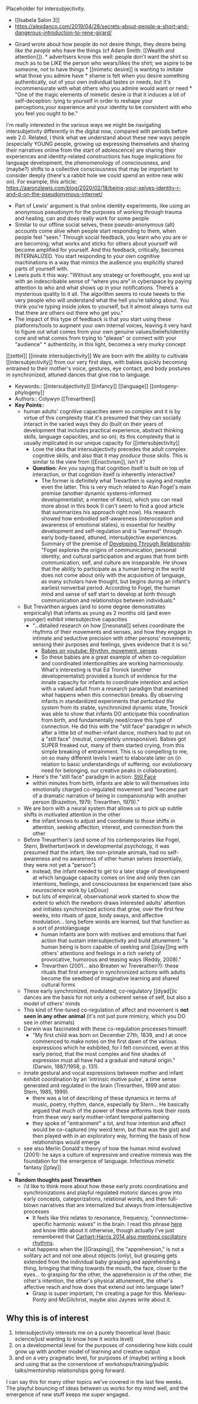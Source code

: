 Placeholder for intersubjectivity.

- [[Isabela Salon 3]]
- https://alexdanco.com/2019/04/28/secrets-about-people-a-short-and-dangerous-introduction-to-rene-girard/
* Girard wrote about how people do not desire _things_, they desire being _like the people_ who have the things
(cf Adam Smith: [[Wealth and attention]]).
        * advertisers know this well: people don't want the shirt so much as to be LIKE the person who wears/likes the shirt; we aspire to be someone, not to have things
        * [[mimetic desire]] is wanting to imitate what those you admire have
        * shame is felt when you desire something authentically, out of your own individual tastes or needs, but it's incommensurate with what others who you admire would want or need
        * "One of the tragic elements of mimetic desire is that it induces a lot of self-deception: lying to yourself in order to reshape your perceptions,your experience and your identity to be consistent with who you feel you ought to be."

I'm really interested in the various ways we might be navigating intersubjetivity differently in the digital now, compared with periods before web 2.0. Related, I think what we understand about these new ways people (especially YOUNG people, growing up expressing themselves and sharing their narratives online from the start of adolescence) are sharing their experiences and identity-related constructions has huge implications for language development, the phenomenology of consciousness, and (maybe?) shifts to a collective consciousness that may be important to consider deeply (there's a rabbit hole we could spend an entire new wiki on). For example, this article: https://aaronzlewis.com/blog/2020/02/18/being-your-selves-identity-r-and-d-on-the-pseudonymous-internet/
* Part of Lewis' argument is that online identity experiments, like using an anonymous pseudonym for the purposes of working through trauma and healing, can and does really work for some people
* Similar to our offline social selves, these pseudo-anonymous (alt) accounts come alive when people start responding to them, when people feel "seen." Through social feedback, you learn who you are or are becoming; what works and sticks for others about yourself will become amplified for yourself. And this feedback, critically, becomes INTERNALIZED. You start responding to your own cognitive machinations in a way that mimics the audience you explicitly shared parts of yourself with. 
* Lewis puts it this way: "Without any strategy or forethought, you end up with an indescribable sense of “where you are” in cyberspace by paying attention to who and what shows up in your notifications. There’s a mysterious quality to it all. The algorithm seems to route tweets to the very people who will understand what the hell you’re talking about. You think you’re typing inside jokes to yourself, but it almost always turns out that there are others out there who get you."
* The impact of this type of feedback is that you start using these platforms/tools to augment your own internal voices, leaving it very hard to figure out what comes from your own genuine values/beliefs/identity core and what comes from trying to "please" or connect with your "audience"
        * authenticity, in this light, becomes a very murky concept

[[zettel]] [[innate intersubjectivity]] We are born with the ability to cultivate [[intersubjectivity]] from our very first days, with babies quickly becoming entrained to their mother's voice, gestures, eye contact, and body postures in synchronized, attuned dances that give rise to language.

- Keywords:: [[intersubjectivity]] [[infancy]] [[language]] [[ontogeny-phylogeny]]
- Authors:: Colywyn [[Trevarthen]] 
- **Key Points**:: 
    - human adults' cognitive capacities seem so complex and it is by virtue of this complexity that it's presumed that they can socially interact in the varied ways they do (built on their years of development that includes practical experience, abstract thinking skills, language capacities, and so on); its this complexity that is usually implicated in our unique capacity for [[intersubjectivity]]
        - Love the idea that intersubjectivity precedes the adult complex cognitive skills, and also that it may _produce_ those skills. This is similar to the view from [[Enactivism]], isn't it?
        - **Question**: Are you saying that cognition itself is built on top of interaction, or that cognition itself is inherently interactive?
           - The former is definitely what Trevarthen is saying and maybe even the latter. This is very much related to Alan Fogel's main premise (another dynamic systems-informed developmentalist; a mentee of Kelso), which you can read more about in this book (I can't seem to find a good article that summarizes his approach right now). His research showed how embodied self-awareness (interoception and awareness of emotional states), is essential for healthy development and self-regulation and is "learned" through early body-based, attuned, intersubjective experiences. Summary of the premise of [Developing Through Relationship](https://www.amazon.com/Developing-Through-Relationships-Alan-Fogel/dp/0226256596): "Fogel explores the origins of communication, personal identity, and cultural participation and argues that from birth communication, self, and culture are inseparable. He shows that the ability to participate as a human being in the world does not come about only with the acquisition of language, as many scholars have thought, but begins during an infant's earliest nonverbal period. According to Fogel, the human mind and sense of self start to develop at birth through communication and relationships between individuals." 
    - But Trevarthen argues (and to some degree demonstrates empirically) that infants as young as 2 months old (and even younger) exhibit intersubjective capacities
        - "...detailed research on how [[neonatal]] selves coordinate the rhythms of their movements and senses, and how they engage in intimate and seductive precision with other persons' movements, sensing their purposes and feelings, gives evidence that it is so."
            - [Babies on youtube: Rhythm, movement, senses](https://youtu.be/8VhSwbQ1rk0?t=12)
            - So these babies are a great example of when co-regulation and coordinated intentionalities are working harmoniously. What's interesting is that Ed Tronick (another developmentalist) provided a bunch of evidence for the innate capacity for infants to coordinate intention and action with a valued adult from a research paradigm that examined what happens when this connection breaks. By observing infants in standardized experiments that _perturbed the system_ from its stable, synchronized dynamic state, Tronick was able to show that infants DO anticipate this coordination from birth, and fundamentally need/crave this type of connection. He did this with the "still face" paradigm in which after a little bit of mother-infant dance, mothers had to put on a "still face" (neutral, completely unresponsive). Babies got SUPER freaked out, many of them started crying, from this simple breaking of entrainment. This is so compelling to me, on so many different levels I want to elaborate later on (in relation to basic understandings of suffering, our evolutionary need for belonging, our creative peaks in collaboration). 
        - Here's the "still face" paradigm in action: [Still Face](https://www.youtube.com/watch?v=apzXGEbZht0)
        - within minutes from birth, infants are able to will themselves into emotionally charged co-regulated movement and "become part of a dramatic narration of being in companionship with another person (Brazelton, 1979; Trevarthen, 1979)."
    - We are born with a neural system that allows us to pick up subtle shifts in motivated attention in the other
        - the infant knows to adjust and coordinate to those shifts in attention, seeking affection, interest, and connection from the other 
    - Before Trevarthen's (and some of his contemporaries like Fogel, Stern, Bretherton)work in developmental psychology, it was presumed that the infant, like non-primate animals, had no self-awareness and no awareness of other human selves (essentially, they were not yet a "person")
        - instead, the infant needed to get to a later stage of development at which language capacity comes on line and only then can intentions, feelings, and consciousness be experienced (see also neuroscience work by LeDoux)
        - but lots of empirical, observational work started to show the extent to which the newborn draws interested adults' attention and initiates synchronized actions that grow, over the first few weeks, into rituals of gaze, body sways, and affective modulation... long before words are learned, but that function as a sort of protolanguage
            - human infants are born with motives and emotions that fuel action that sustain intersubjectivity and build attunement: "a human being is born capable of seeking and [[play]]ing with others' attentions and feelings in a rich variety of provocative, humorous and teasing ways (Reddy, 2008)."
            - Trevarthen (2001... also Breaten w/ Treverathen?): these rituals that first emerge in synchronized actions with adults become the seedbed of imaginative learning and shared cultural forms
    - These early synchronized, modulated, co-regulatory [[dyad]]ic dances are the basis for not only a coherent sense of self, but also a model of others' minds
    - This kind of fine-tuned co-regulation of affect and movement is **not seen in any other animal** (it's not just pure mimicry, which you DO see in other animals)
    - Darwin was fascinated with these co-regulation processes himself: 
        - "My first child was born on December 27th, 1839, and I at once commenced to make notes on the first dawn of the various expressions which he exhibited, for I felt convinced, even at this early period, that the most complex and fine shades of expression must all have had a gradual and natural origin." (Darwin, 1887/1958, p. 131).
    -  innate gestural and vocal expressions between mother and infant exhibit coordination by an 'intrinsic motive pulse', a time sense generated and regulated in the brain (Trevarthen, 1999 and also: Stern, 1985, 1999). 
        - there was a lot of describing of these dynamics in terms of music, poetry, rhythm, dance, especially by Stern... He basically argued that much of the power of these artforms took their roots from these very early mother-infant temporal patterning
        - they spoke of "entrainment" a  lot, and how intention and affect would be co-captured (my weird term, but that was the gist) and then played with in an exploratory way, forming the basis of how relationships would emerge 
    - see also Merlin Donald's theory of how the human mind evolved (2001): he says a culture of expressive and creative mimesis was the foundation for the emergence of language. Infectious mimetic fantasy [[play]] 
    - 
- **Random thoughts post Trevarthen**
    - i’d like to think more about how these early proto coordinations and synchronizations and playful regulated motoric dances grow into early concepts, categorizations, relational words, and then full-blown narratives that are internalized but always from intersubjective processes
        - It feels like this relates to resonance, frequency, "connnectome-specific harmonic waves" in the brain. I read this phrase [here](https://hyp.is/BriuSFveEeuHN_fLHgclKQ/opentheory.net/2018/12/the-neuroscience-of-meditation/) and know little about it otherwise, though actually I've just remembered that [Carhart-Harris 2014 also mentions oscillatory rhythms](https://hyp.is/djBX2lveEeulbvMpvU0Tdw/www.frontiersin.org/articles/10.3389/fnhum.2014.00020/full).
    - what happens when the [[Grasping]], the "apprehension," is not a solitary act and not one about objects (only), but grasping gets extended from the individual baby grasping and apprehending a thing, bringing that thing towards the mouth, the face, closer to the eyes... to  grasping for the other, the apprehension is of the other, the other's intention, the other's physical attunement, the other's affective reach and how does that extend out into language later? 
        - Grasp is super important, I'm creating a page for this. Merleau-Ponty and McGilchrist, maybe also Jaynes write about it.

## Why this is of interest

1. Intersubjectivity interests me on a purely theoretical level (basic science/just wanting to know how it works level)
1. on a developmental level for the purposes of considering how kids could grow up with another model of learning and creative output
1. and on a very pragmatic level, for purposes of (maybe) writing a book and using that as the cornerstone of workshops/training/public talks/mentorship relationships going forward.

I can say this for many other topics we've covered in the last few weeks. The playful bouncing of ideas between us works for my mind well, and the emergence of new stuff keeps me super engaged.
